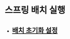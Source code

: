 # 스프링 배치 실행

- ## [배치 초기화 설정](https://github.com/saechimdaeki/spring_boot_batch/tree/main/%EC%8A%A4%ED%94%84%EB%A7%81%20%EB%B0%B0%EC%B9%98%20%EC%8B%A4%ED%96%89/%EB%B0%B0%EC%B9%98%20%EC%B4%88%EA%B8%B0%ED%99%94%20%EC%84%A4%EC%A0%95)

